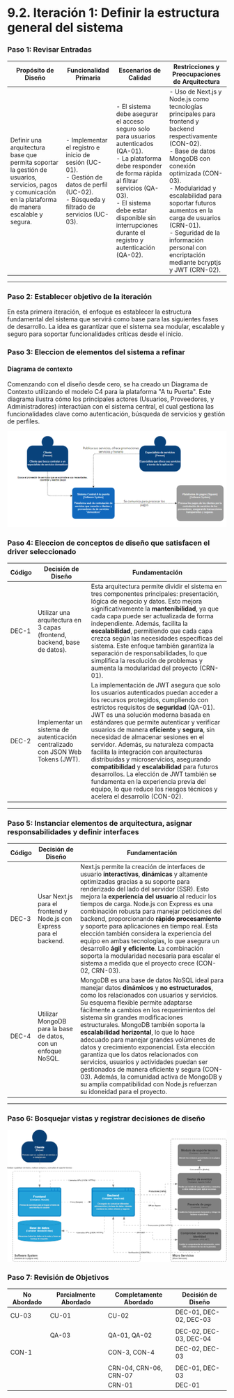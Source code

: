 # 9.2. Iteración 1: Definir la estructura general del sistema

### Paso 1: Revisar Entradas

| **Propósito de Diseño**     | **Funcionalidad Primaria**     | **Escenarios de Calidad**       | **Restricciones y Preocupaciones de Arquitectura**      |
|-----------------------------|--------------------------------|--------------------------------|--------------------------------------------------------|
| Definir una arquitectura base que permita soportar la gestión de usuarios, servicios, pagos y comunicación en la plataforma de manera escalable y segura. | - Implementar el registro e inicio de sesión (UC-01).<br> - Gestión de datos de perfil (UC-02).<br> - Búsqueda y filtrado de servicios (UC-03). | - El sistema debe asegurar el acceso seguro solo para usuarios autenticados (QA-01).<br> - La plataforma debe responder de forma rápida al filtrar servicios (QA-03).<br> - El sistema debe estar disponible sin interrupciones durante el registro y autenticación (QA-02). | - Uso de Next.js y Node.js como tecnologías principales para frontend y backend respectivamente (CON-02).<br> - Base de datos MongoDB con conexión optimizada (CON-03).<br> - Modularidad y escalabilidad para soportar futuros aumentos en la carga de usuarios (CRN-01).<br> - Seguridad de la información personal con encriptación mediante bcryptjs y JWT (CRN-02). |

---

### Paso 2: Establecer objetivo de la iteración

En esta primera iteración, el enfoque es establecer la estructura fundamental del sistema que servirá como base para las siguientes fases de desarrollo. La idea es garantizar que el sistema sea modular, escalable y seguro para soportar funcionalidades críticas desde el inicio.

### Paso 3: Eleccion de elementos del sistema a refinar

#### Diagrama de contexto

Comenzando con el diseño desde cero, se ha creado un Diagrama de Contexto utilizando el modelo C4 para la plataforma "A tu Puerta". Este diagrama ilustra cómo los principales actores (Usuarios, Proveedores, y Administradores) interactúan con el sistema central, el cual gestiona las funcionalidades clave como autenticación, búsqueda de servicios y gestión de perfiles.

![Diagrama de contexto](Contexto.png)

### Paso 4: Eleccion de conceptos de diseño que satisfacen el driver seleccionado

| **Código** | **Decisión de Diseño**                                 | **Fundamentación**                                                                                   |
|------------|-------------------------------------------------------|-----------------------------------------------------------------------------------------------------|
| DEC-1      | Utilizar una arquitectura en 3 capas (frontend, backend, base de datos). | Esta arquitectura permite dividir el sistema en tres componentes principales: presentación, lógica de negocio y datos. Esto mejora significativamente la **mantenibilidad**, ya que cada capa puede ser actualizada de forma independiente. Además, facilita la **escalabilidad**, permitiendo que cada capa crezca según las necesidades específicas del sistema. Este enfoque también garantiza la separación de responsabilidades, lo que simplifica la resolución de problemas y aumenta la modularidad del proyecto (CRN-01). |
| DEC-2      | Implementar un sistema de autenticación centralizado con JSON Web Tokens (JWT). | La implementación de JWT asegura que solo los usuarios autenticados puedan acceder a los recursos protegidos, cumpliendo con estrictos requisitos de **seguridad** (QA-01). JWT es una solución moderna basada en estándares que permite autenticar y verificar usuarios de manera **eficiente** y **segura**, sin necesidad de almacenar sesiones en el servidor. Además, su naturaleza compacta facilita la integración con arquitecturas distribuidas y microservicios, asegurando **compatibilidad** y **escalabilidad** para futuros desarrollos. La elección de JWT también se fundamenta en la experiencia previa del equipo, lo que reduce los riesgos técnicos y acelera el desarrollo (CON-02). |

---


### Paso 5: Instanciar elementos de arquitectura, asignar responsabilidades y definir interfaces
| **Código** | **Decisión de Diseño**                                 | **Fundamentación**                                                                                   |
|------------|-------------------------------------------------------|-----------------------------------------------------------------------------------------------------|
| DEC-3      | Usar Next.js para el frontend y Node.js con Express para el backend. | Next.js permite la creación de interfaces de usuario **interactivas**, **dinámicas** y altamente optimizadas gracias a su soporte para renderizado del lado del servidor (SSR). Esto mejora la **experiencia del usuario** al reducir los tiempos de carga. Node.js con Express es una combinación robusta para manejar peticiones del backend, proporcionando **rápido procesamiento** y soporte para aplicaciones en tiempo real. Esta elección también considera la experiencia del equipo en ambas tecnologías, lo que asegura un desarrollo **ágil y eficiente**. La combinación soporta la modularidad necesaria para escalar el sistema a medida que el proyecto crece (CON-02, CRN-03). |
| DEC-4      | Utilizar MongoDB para la base de datos, con un enfoque NoSQL. | MongoDB es una base de datos NoSQL ideal para manejar datos **dinámicos** y **no estructurados**, como los relacionados con usuarios y servicios. Su esquema flexible permite adaptarse fácilmente a cambios en los requerimientos del sistema sin grandes modificaciones estructurales. MongoDB también soporta la **escalabilidad horizontal**, lo que lo hace adecuado para manejar grandes volúmenes de datos y crecimiento exponencial. Esta elección garantiza que los datos relacionados con servicios, usuarios y actividades puedan ser gestionados de manera eficiente y segura (CON-03). Además, la comunidad activa de MongoDB y su amplia compatibilidad con Node.js refuerzan su idoneidad para el proyecto. |

---

### Paso 6: Bosquejar vistas y registrar decisiones de diseño

![Mapeo de Contenedores](Contenedores.png)

### Paso 7: Revisión de Objetivos

| **No Abordado**   | **Parcialmente Abordado** | **Completamente Abordado** | **Decisión de Diseño**       |
|-------------------|---------------------------|----------------------------|------------------------------|
| CU-03             | CU-01                     | CU-02                      | DEC-01, DEC-02, DEC-03      |
|                   |                           |                            |                              |
|                   | QA-03                     | QA-01, QA-02               | DEC-02, DEC-03, DEC-04      |
| CON-1             |                           | CON-3, CON-4               | DEC-02, DEC-03              |
|                   |                           |                            |                              |
|                   |                           | CRN-04, CRN-06, CRN-07     | DEC-01, DEC-03              |
|                   |                           | CRN-01                     | DEC-01                      |

